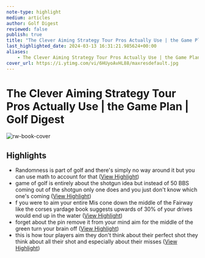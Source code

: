 ```yaml
---
note-type: highlight
medium: articles
author: Golf Digest
reviewed: false
publish: true
title: "The Clever Aiming Strategy Tour Pros Actually Use | the Game Plan | Golf Digest"
last_highlighted_date: 2024-03-13 16:31:21.985624+00:00
aliases:
    - The Clever Aiming Strategy Tour Pros Actually Use | the Game Plan | Golf Digest
cover_url: https://i.ytimg.com/vi/6HUyoAvHL88/maxresdefault.jpg
---
```

# The Clever Aiming Strategy Tour Pros Actually Use | the Game Plan | Golf Digest

![rw-book-cover](https://i.ytimg.com/vi/6HUyoAvHL88/maxresdefault.jpg)

## Highlights
- Randomness is part of golf and there's simply no way around it but you can use math to account for that ([View Highlight](https://read.readwise.io/read/01hrw9z3m7v1m5cy737zzfdpzs))
- game of golf is entirely about the shotgun idea but instead of 50 BBS coming out of the shotgun only one does and you just don't know which one's coming ([View Highlight](https://read.readwise.io/read/01hrwa07ztf813a8xh7jgf90jx))
- f you were to aim your entire Mis cone down the middle of the Fairway like the corses yardage book suggests upwards of 30% of your drives would end up in the water ([View Highlight](https://read.readwise.io/read/01hrwa3j979pqnknzw6qr30np7))
- forget about the pin remove it from your mind aim for the middle of the green turn your brain off ([View Highlight](https://read.readwise.io/read/01hrwa7r939nv2f8wf81h8wscj))
- this is how tour players aim they don't think about their perfect shot they think about all their shot and especially about their misses ([View Highlight](https://read.readwise.io/read/01hrwabrdznn8f8s86x9k13k3e))
